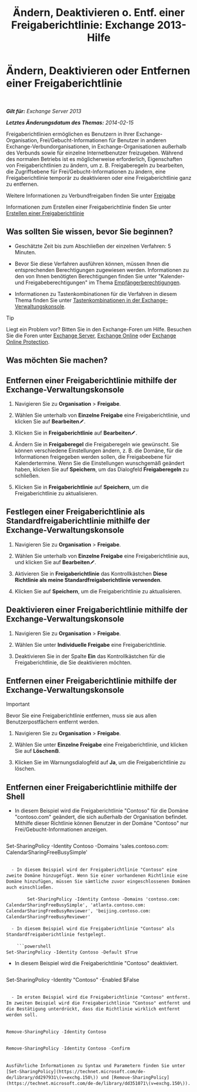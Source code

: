 ﻿---
title: 'Ändern, Deaktivieren o. Entf. einer Freigaberichtlinie: Exchange 2013-Hilfe'
TOCTitle: Ändern, Deaktivieren oder Entfernen einer Freigaberichtlinie
ms:assetid: 714af42d-ca29-4bb4-ac48-f0b3d4fd1c15
ms:mtpsurl: https://technet.microsoft.com/de-de/library/JJ657460(v=EXCHG.150)
ms:contentKeyID: 50475935
ms.date: 04/24/2018
mtps_version: v=EXCHG.150
ms.translationtype: HT
---

# Ändern, Deaktivieren oder Entfernen einer Freigaberichtlinie

 

_**Gilt für:** Exchange Server 2013_

_**Letztes Änderungsdatum des Themas:** 2014-02-15_

Freigaberichtlinien ermöglichen es Benutzern in Ihrer Exchange-Organisation, Frei/Gebucht-Informationen für Benutzer in anderen Exchange-Verbundorganisationen, in Exchange-Organisationen außerhalb des Verbunds sowie für einzelne Internetbenutzer freizugeben. Während des normalen Betriebs ist es möglicherweise erforderlich, Eigenschaften von Freigaberichtlinien zu ändern, um z. B. Freigaberegeln zu bearbeiten, die Zugriffsebene für Frei/Gebucht-Informationen zu ändern, eine Freigaberichtlinie temporär zu deaktivieren oder eine Freigaberichtlinie ganz zu entfernen.

Weitere Informationen zu Verbundfreigaben finden Sie unter [Freigabe](sharing-exchange-2013-help.md)

Informationen zum Erstellen einer Freigaberichtlinie finden Sie unter [Erstellen einer Freigaberichtlinie](create-a-sharing-policy-exchange-2013-help.md)

## Was sollten Sie wissen, bevor Sie beginnen?

  - Geschätzte Zeit bis zum Abschließen der einzelnen Verfahren: 5 Minuten.

  - Bevor Sie diese Verfahren ausführen können, müssen Ihnen die entsprechenden Berechtigungen zugewiesen werden. Informationen zu den von Ihnen benötigten Berechtigungen finden Sie unter "Kalender- und Freigabeberechtigungen" im Thema [Empfängerberechtigungen](recipients-permissions-exchange-2013-help.md).

  - Informationen zu Tastenkombinationen für die Verfahren in diesem Thema finden Sie unter [Tastenkombinationen in der Exchange-Verwaltungskonsole](keyboard-shortcuts-in-the-exchange-admin-center-exchange-online-protection-help.md).


> [!TIP]
> Liegt ein Problem vor? Bitten Sie in den Exchange-Foren um Hilfe. Besuchen Sie die Foren unter <A href="https://go.microsoft.com/fwlink/p/?linkid=60612">Exchange Server</A>, <A href="https://go.microsoft.com/fwlink/p/?linkid=267542">Exchange Online</A> oder <A href="https://go.microsoft.com/fwlink/p/?linkid=285351">Exchange Online Protection</A>.



## Was möchten Sie machen?

## Entfernen einer Freigaberichtlinie mithilfe der Exchange-Verwaltungskonsole

1.  Navigieren Sie zu **Organisation** \> **Freigabe**.

2.  Wählen Sie unterhalb von **Einzelne Freigabe** eine Freigaberichtlinie, und klicken Sie auf **Bearbeiten**![Bearbeitungssymbol](images/Bb124582.6f53ccb2-1f13-4c02-bea0-30690e6ea71d(EXCHG.150).gif "Bearbeitungssymbol").

3.  Klicken Sie in **Freigaberichtlinie** auf **Bearbeiten**![Bearbeitungssymbol](images/Bb124582.6f53ccb2-1f13-4c02-bea0-30690e6ea71d(EXCHG.150).gif "Bearbeitungssymbol").

4.  Ändern Sie in **Freigaberegel** die Freigaberegeln wie gewünscht. Sie können verschiedene Einstellungen ändern, z. B. die Domäne, für die Informationen freigegeben werden sollen, die Freigabeebene für Kalendertermine. Wenn Sie die Einstellungen wunschgemäß geändert haben, klicken Sie auf **Speichern**, um das Dialogfeld **Freigaberegeln** zu schließen.

5.  Klicken Sie in **Freigaberichtlinie** auf **Speichern**, um die Freigaberichtlinie zu aktualisieren.

## Festlegen einer Freigaberichtlinie als Standardfreigaberichtlinie mithilfe der Exchange-Verwaltungskonsole

1.  Navigieren Sie zu **Organisation** \> **Freigabe**.

2.  Wählen Sie unterhalb von **Einzelne Freigabe** eine Freigaberichtlinie aus, und klicken Sie auf **Bearbeiten**![Bearbeitungssymbol](images/Bb124582.6f53ccb2-1f13-4c02-bea0-30690e6ea71d(EXCHG.150).gif "Bearbeitungssymbol").

3.  Aktivieren Sie in **Freigaberichtlinie** das Kontrollkästchen **Diese Richtlinie als meine Standardfreigaberichtlinie verwenden**.

4.  Klicken Sie auf **Speichern**, um die Freigaberichtlinie zu aktualisieren.

## Deaktivieren einer Freigaberichtlinie mithilfe der Exchange-Verwaltungskonsole

1.  Navigieren Sie zu **Organisation** \> **Freigabe**.

2.  Wählen Sie unter **Individuelle Freigabe** eine Freigaberichtlinie.

3.  Deaktivieren Sie in der Spalte **Ein** das Kontrollkästchen für die Freigaberichtlinie, die Sie deaktivieren möchten.

## Entfernen einer Freigaberichtlinie mithilfe der Exchange-Verwaltungskonsole


> [!IMPORTANT]
> Bevor Sie eine Freigaberichtlinie entfernen, muss sie aus allen Benutzerpostfächern entfernt werden.



1.  Navigieren Sie zu **Organisation** \> **Freigabe**.

2.  Wählen Sie unter **Einzelne Freigabe** eine Freigaberichtlinie, und klicken Sie auf **Löschen**![Löschen (Symbol)](images/JJ657511.14f639f6-61e8-4418-bbfb-0db14de9d2f5(EXCHG.150).gif "Löschen (Symbol)").

3.  Klicken Sie im Warnungsdialogfeld auf **Ja**, um die Freigaberichtlinie zu löschen.

## Entfernen einer Freigaberichtlinie mithilfe der Shell

  - In diesem Beispiel wird die Freigaberichtlinie "Contoso" für die Domäne "contoso.com" geändert, die sich außerhalb der Organisation befindet. Mithilfe dieser Richtlinie können Benutzer in der Domäne "Contoso" nur Frei/Gebucht-Informationen anzeigen.
    
    ```powershell
Set-SharingPolicy -Identity Contoso -Domains 'sales.contoso.com: CalendarSharingFreeBusySimple'
```

  - In diesem Beispiel wird der Freigaberichtlinie "Contoso" eine zweite Domäne hinzugefügt. Wenn Sie einer vorhandenen Richtlinie eine Domäne hinzufügen, müssen Sie sämtliche zuvor eingeschlossenen Domänen auch einschließen.
    
        Set-SharingPolicy -Identity Contoso -Domains 'contoso.com: CalendarSharingFreeBusySimple', 'atlanta.contoso.com: CalendarSharingFreeBusyReviewer', 'beijing.contoso.com: CalendarSharingFreeBusyReviewer'

  - In diesem Beispiel wird die Freigaberichtlinie "Contoso" als Standardfreigaberichtlinie festgelegt.
    
    ```powershell
Set-SharingPolicy -Identity Contoso -Default $True
```

  - In diesem Beispiel wird die Freigaberichtlinie "Contoso" deaktiviert.
    
    ```powershell
Set-SharingPolicy -Identity "Contoso" -Enabled $False
```

  - Im ersten Beispiel wird die Freigaberichtlinie "Contoso" entfernt. Im zweiten Beispiel wird die Freigaberichtlinie "Contoso" entfernt und die Bestätigung unterdrückt, dass die Richtlinie wirklich entfernt werden soll.
    
```
```powershell
Remove-SharingPolicy -Identity Contoso
```
```

```
```powershell
Remove-SharingPolicy -Identity Contoso -Confirm
```
```

Ausführliche Informationen zu Syntax und Parametern finden Sie unter [Set-SharingPolicy](https://technet.microsoft.com/de-de/library/dd297931\(v=exchg.150\)) und [Remove-SharingPolicy](https://technet.microsoft.com/de-de/library/dd351071\(v=exchg.150\)).

